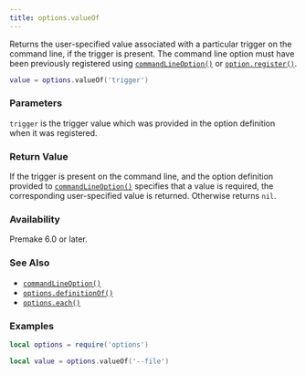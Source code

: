 ```yaml
---
title: options.valueOf
---
```


Returns the user-specified value associated with a particular trigger on the command line, if the trigger is present. The command line option must have been previously registered using [`commandLineOption()`](../commandLineOption.md) or [`option.register()`](register.md).

```lua
value = options.valueOf('trigger')
```

### Parameters

`trigger` is the trigger value which was provided in the option definition when it was registered.

### Return Value

If the trigger is present on the command line, and the option definition provided to [`commandLineOption()`](commandLineOption.md) specifies that a value is required, the corresponding user-specified value is returned. Otherwise returns `nil`.

### Availability

Premake 6.0 or later.

### See Also

* [`commandLineOption()`](../commandLineOption.md)
* [`options.definitionOf()`](definitionOf.md)
* [`options.each()`](each.md)

### Examples

```lua
local options = require('options')

local value = options.valueOf('--file')
```
